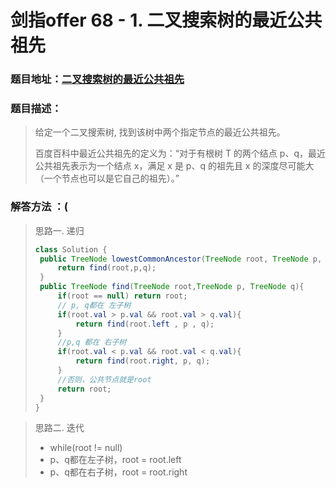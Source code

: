 # 剑指offer 68 - 1. 二叉搜索树的最近公共祖先

### 题目地址：[二叉搜索树的最近公共祖先](https://leetcode-cn.com/problems/er-cha-sou-suo-shu-de-zui-jin-gong-gong-zu-xian-lcof/)



### 题目描述：

>给定一个二叉搜索树, 找到该树中两个指定节点的最近公共祖先。
>
>百度百科中最近公共祖先的定义为：“对于有根树 T 的两个结点 p、q，最近公共祖先表示为一个结点 x，满足 x 是 p、q 的祖先且 x 的深度尽可能大（一个节点也可以是它自己的祖先）。”
>



### 解答方法 ：(

> 思路一. 递归
>
> ```java
> class Solution {
>  public TreeNode lowestCommonAncestor(TreeNode root, TreeNode p, TreeNode q) {
>      return find(root,p,q);
>  }
>  public TreeNode find(TreeNode root,TreeNode p, TreeNode q){
>      if(root == null) return root;
>      // p, q都在 左子树 
>      if(root.val > p.val && root.val > q.val){
>          return find(root.left , p , q);
>      }
>      //p,q 都在 右子树
>      if(root.val < p.val && root.val < q.val){
>          return find(root.right, p, q);
>      }
>      //否则，公共节点就是root
>      return root;
>  }
> }
> ```

> 思路二. 迭代
>
> - while(root != null)
> - p、q都在左子树，root = root.left 
> - p、q都在右子树，root = root.right
>


